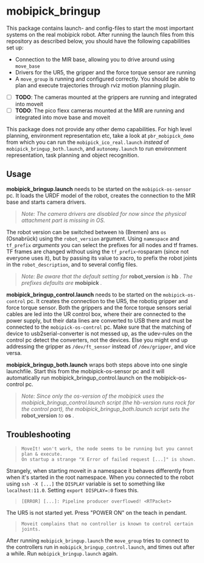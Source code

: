 # mobipick_bringup

This package contains launch- and config-files to start the most important systems on the real mobipick robot. After running the launch files from this repository as described below, you should have the following capabilities set up:

- Connection to the MIR base, allowing you to drive around using `move_base`
- Drivers for the UR5, the gripper and the force torque sensor are running
- A `move_group` is running and configured correctly. You should be able to plan and execute trajectories through rviz motion planning plugin.
- [ ] **TODO**: The cameras mounted at the grippers are running and integrated into moveit
- [ ] **TODO**: The pico flexx cameras mounted at the MIR are running and integrated into move base and moveit

This package does not provide any other demo capabilities. For high level planning, environment representation etc, take a look at `pbr_mobipick_demo` from which you can run the `mobipick_ico_real.launch` _instead_ of `mobipick_bringup_both.launch`, and `autonomy.launch` to run environment representation, task planning and object recognition.

## Usage

**mobipick_bringup.launch** needs to be started on the `mobipick-os-sensor` pc. It loads the URDF model of the robot, creates the connection to the MIR base and starts camera drivers.

> _Note: The camera drivers are disabled for now since the physical attachment part is missing in OS._

The robot version can be switched between `hb` (Bremen) ans `os` (Osnabrück) using the `robot_version` argument. Using `namespace` and `tf_prefix` _arguments_ you can select the prefixes for all nodes and tf frames. TF frames are changed without using the `tf_prefix`-rosparam (since not everyone uses it), but by passing its value to xacro, to prefix the robot joints in the `robot_description`, and to several config files.

> _Note: Be aware that the default setting for_ **robot_version** _is_ **hb** _. The prefixes defaults are_ **mobipick** _._

**mobipick_bringup_control.launch** needs to be started on the `mobipick-os-control` pc. It creates the connection to the UR5, the robotiq gripper and force torque sensor. Both the grippers and the force torque sensors serial cables are led into the UR control box, where their are connected to the power supply, but their data lines are converted to USB there and must be connected to the `mobipick-os-control` pc. Make sure that the matching of device to usb2serial-converter is not messed up, as the udev-rules on the control pc detect the converters, not the devices. Else you might end up addressing the gripper as `/dev/ft_sensor` instead of `/dev/gripper`, and vice versa.

**mobipick_bringup_both.launch** wraps both steps above into one single launchfile. Start this from the mobipick-os-sensor pc and it will automatically run mobipick_bringup_control.launch on the mobipick-os-control pc.

> _Note: Since only the os-version of the mobipick uses the mobipick\_bringup_control.launch script (the hb-version runs rock for the control part), the mobipick\_bringup\_both.launch script sets the_ **robot_version** _to_ **os** _._



## Troubleshooting

> ```
> MoveIt! won't work, the node seems to be running but you cannot plan & execute.
> On startup a strange "X Error of failed request [...]" is shown.
> ```

Strangely, when starting moveit in a namespace it behaves differently from when it's started in the root namespace. When you connected to the robot using `ssh -X [...]` the `DISPLAY` variable is set to something like `localhost:11.0`.
Setting `export DISPLAY=:0` fixes this.

> `[ERROR] [...]: Pipeline producer overflowed! <RTPacket>`

The UR5 is not started yet. Press "POWER ON" on the teach in pendant.

> ```
> Moveit complains that no controller is known to control certain joints.
> ```

After running `mobipick_bringup.launch` the `move_group` tries to connect to the controllers run in `mobipick_bringup_control.launch`, and times out after a while. Run  `mobipick_bringup.launch` again.
